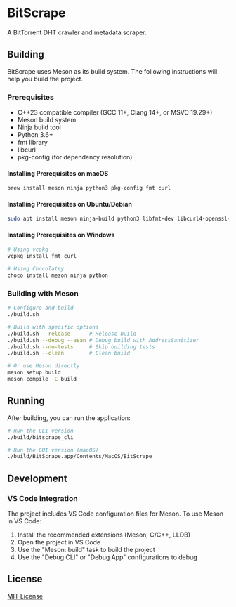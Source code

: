 # BitScrape

A BitTorrent DHT crawler and metadata scraper.

## Building

BitScrape uses Meson as its build system. The following instructions will help you build the project.

### Prerequisites

- C++23 compatible compiler (GCC 11+, Clang 14+, or MSVC 19.29+)
- Meson build system
- Ninja build tool
- Python 3.6+
- fmt library
- libcurl
- pkg-config (for dependency resolution)

#### Installing Prerequisites on macOS

```bash
brew install meson ninja python3 pkg-config fmt curl
```

#### Installing Prerequisites on Ubuntu/Debian

```bash
sudo apt install meson ninja-build python3 libfmt-dev libcurl4-openssl-dev pkg-config
```

#### Installing Prerequisites on Windows

```bash
# Using vcpkg
vcpkg install fmt curl

# Using Chocolatey
choco install meson ninja python
```

### Building with Meson

```bash
# Configure and build
./build.sh

# Build with specific options
./build.sh --release      # Release build
./build.sh --debug --asan # Debug build with AddressSanitizer
./build.sh --no-tests     # Skip building tests
./build.sh --clean        # Clean build

# Or use Meson directly
meson setup build
meson compile -C build
```



## Running

After building, you can run the application:

```bash
# Run the CLI version
./build/bitscrape_cli

# Run the GUI version (macOS)
./build/BitScrape.app/Contents/MacOS/BitScrape
```

## Development

### VS Code Integration

The project includes VS Code configuration files for Meson. To use Meson in VS Code:

1. Install the recommended extensions (Meson, C/C++, LLDB)
2. Open the project in VS Code
3. Use the "Meson: build" task to build the project
4. Use the "Debug CLI" or "Debug App" configurations to debug

## License

[MIT License](LICENSE)
